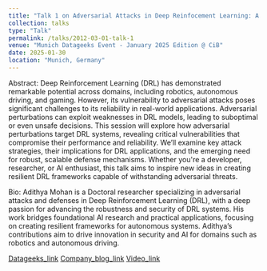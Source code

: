 ```yaml
---
title: "Talk 1 on Adversarial Attacks in Deep Reinfocement Learning: A Call for Robust Defenses"
collection: talks
type: "Talk"
permalink: /talks/2012-03-01-talk-1
venue: "Munich Datageeks Event - January 2025 Edition @ CiB"
date: 2025-01-30
location: "Munich, Germany"
---
```


Abstract:
Deep Reinforcement Learning (DRL) has demonstrated remarkable potential across domains, including robotics, autonomous driving, and gaming. However, its vulnerability to adversarial attacks poses significant challenges to its reliability in real-world applications. Adversarial perturbations can exploit weaknesses in DRL models, leading to suboptimal or even unsafe decisions. This session will explore how adversarial perturbations target DRL systems, revealing critical vulnerabilities that compromise their performance and reliability. We’ll examine key attack strategies, their implications for DRL applications, and the emerging need for robust, scalable defense mechanisms. Whether you're a developer, researcher, or AI enthusiast, this talk aims to inspire new ideas in creating resilient DRL frameworks capable of withstanding adversarial threats.

Bio:
Adithya Mohan is a Doctoral researcher specializing in adversarial attacks and defenses in Deep Reinforcement Learning (DRL), with a deep passion for advancing the robustness and security of DRL systems. His work bridges foundational AI research and practical applications, focusing on creating resilient frameworks for autonomous systems. Adithya’s contributions aim to drive innovation in security and AI for domains such as robotics and autonomous driving.

[Datageeks_link](https://www.meetup.com/munich-datageeks/events/305552437/?eventOrigin=group_events_list)
[Company_blog_link](https://www.cib.de/en/ki-cib-munich-datageeks-january-edition-2025/)
[Video_link](https://www.youtube.com/watch?v=iJKIszBQwvY)


